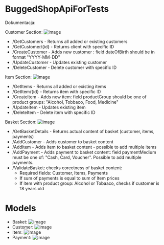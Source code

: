 # BuggedShopApiForTests

Dokumentacja:

Customer Section:
![image](https://user-images.githubusercontent.com/46795587/201528555-dba9fd6d-3848-4f00-a2db-b49e6d14066a.png)

- /GetCustomers - Returns all added or existing customers
- /GetCustomer/{id} - Returns client with specific ID
- /CreateCustomer - Adds new customer : field dateOfBirth should be in format "YYYY-MM-DD"
- /UpdateCustomer - Updates existing customer
- /DeleteCustomer - Delete customer with specific ID

Item Section:
![image](https://user-images.githubusercontent.com/46795587/201528568-dade3291-4fdd-4e9a-b788-2458fa61b040.png)

- /GetItems - Returns all added or existing items
- /GetItem/{id} - Returns item with specific ID
- /CreateItem - Adds new item: field productGroup should be one of product groups: "Alcohol, Tobbaco, Food, Medicine"
- /UpdateItem - Updates existing item
- /DeleteItem - Delete item with specific ID

Basket Section:
![image](https://user-images.githubusercontent.com/46795587/201528540-53bc0e5f-9f57-491f-a860-faec71c98097.png)

- /GetBasketDetails - Returns actual content of basket (customer, items, payments)
- /AddCustomer - Adds customer to basket content
- /AddItem - Adds item to basket content - possible to add multiple items
- /AddPayment - Adds payment to basket content: field paymentMedium must be one of: "Cash, Card, Voucher". Possible to add multiple payments.
- /ValidateBasket: checks corectness of basket content:
   - Required fields: Customer, Items, Payments
   - If sum of payments is equal to sum of Item prices
   - If item with product group: Alcohol or Tobaaco, checks if customer is 18 years old


# Models
- Basket:
![image](https://user-images.githubusercontent.com/46795587/201528599-35ac4083-ad91-4638-b957-6deae547e380.png)
- Customer:
![image](https://user-images.githubusercontent.com/46795587/201528617-5c989d77-cbd0-4d1f-8b96-e5a177960563.png)
- Item:
![image](https://user-images.githubusercontent.com/46795587/201528636-902c8746-de07-48f9-8127-96ddc9bf5d41.png)
- Payment:
![image](https://user-images.githubusercontent.com/46795587/201528645-0a78df60-f0a0-40d9-95e2-034c38cab128.png)
